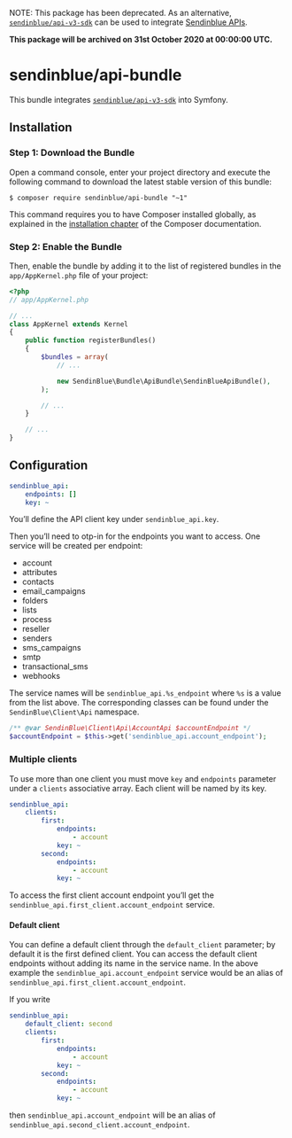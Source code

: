 NOTE:
This package has been deprecated. As an alternative, [`sendinblue/api-v3-sdk`](https://github.com/sendinblue/APIv3-php-library) can be used to integrate [Sendinblue APIs](https://developers.sendinblue.com/reference).

**This package will be archived on 31st October 2020 at 00:00:00 UTC.**

# sendinblue/api-bundle

This bundle integrates [`sendinblue/api-v3-sdk`](https://github.com/sendinblue/APIv3-php-library) into Symfony.

## Installation

### Step 1: Download the Bundle

Open a command console, enter your project directory and execute the
following command to download the latest stable version of this bundle:

```console
$ composer require sendinblue/api-bundle "~1"
```

This command requires you to have Composer installed globally, as explained
in the [installation chapter](https://getcomposer.org/doc/00-intro.md)
of the Composer documentation.

### Step 2: Enable the Bundle

Then, enable the bundle by adding it to the list of registered bundles
in the `app/AppKernel.php` file of your project:

```php
<?php
// app/AppKernel.php

// ...
class AppKernel extends Kernel
{
    public function registerBundles()
    {
        $bundles = array(
            // ...

            new SendinBlue\Bundle\ApiBundle\SendinBlueApiBundle(),
        );

        // ...
    }

    // ...
}
```

## Configuration

```yaml
sendinblue_api:
    endpoints: []
    key: ~
```

You’ll define the API client key under `sendinblue_api.key`.

Then you’ll need to otp-in for the endpoints you want to access. One service will be created per endpoint:

- account
- attributes
- contacts
- email_campaigns
- folders
- lists
- process
- reseller
- senders
- sms_campaigns
- smtp
- transactional_sms
- webhooks

The service names will be `sendinblue_api.%s_endpoint` where `%s` is a value from the list above. The corresponding classes can be found under the `SendinBlue\Client\Api` namespace.

```php
/** @var SendinBlue\Client\Api\AccountApi $accountEndpoint */
$accountEndpoint = $this->get('sendinblue_api.account_endpoint');
```

### Multiple clients

To use more than one client you must move `key` and `endpoints` parameter under a `clients` associative array. Each client will be named by its key.

```yaml
sendinblue_api:
    clients:
        first:
            endpoints:
                - account
            key: ~
        second:
            endpoints:
                - account
            key: ~
```

To access the first client account endpoint you’ll get the `sendinblue_api.first_client.account_endpoint` service.

#### Default client

You can define a default client through the `default_client` parameter; by default it is the first defined client. You can access the default client endpoints without adding its name in the service name. In the above example the `sendinblue_api.account_endpoint` service would be an alias of `sendinblue_api.first_client.account_endpoint`.

If you write

```yaml
sendinblue_api:
    default_client: second
    clients:
        first:
            endpoints:
                - account
            key: ~
        second:
            endpoints:
                - account
            key: ~
```

then `sendinblue_api.account_endpoint` will be an alias of `sendinblue_api.second_client.account_endpoint`.
